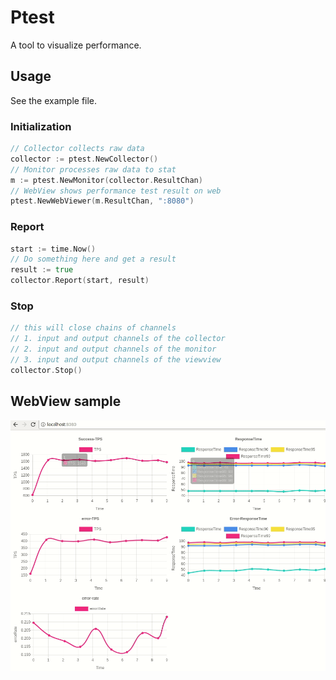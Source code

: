 
Ptest
==
A tool to visualize performance.

## Usage
See the example file.

### Initialization
```go
// Collector collects raw data
collector := ptest.NewCollector()
// Monitor processes raw data to stat
m := ptest.NewMonitor(collector.ResultChan)
// WebView shows performance test result on web
ptest.NewWebViewer(m.ResultChan, ":8080")
```

### Report
```go
start := time.Now()
// Do something here and get a result
result := true
collector.Report(start, result)
```

### Stop
```go
// this will close chains of channels
// 1. input and output channels of the collector
// 2. input and output channels of the monitor
// 3. input and output channels of the viewview
collector.Stop()
```

## WebView sample
![](performance-test.gif)

